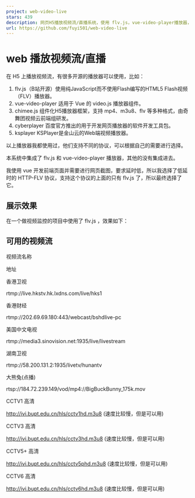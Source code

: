 ```yaml
---
project: web-video-live
stars: 439
description: 网页H5播放视频流/直播系统，使用 flv.js，vue-video-player播放器，测试支持 rtmp，http-flv，hls 视频流格式，可以做视频监控，也可以通过视频截图。
url: https://github.com/fuyi501/web-video-live
---
```


web 播放视频流/直播
============

在 H5 上播放视频流，有很多开源的播放器可以使用，比如：

1.  flv.js（B站开源）使用纯JavaScript而不使用Flash编写的HTML5 Flash视频（FLV）播放器。
2.  vue-video-player 适用于 Vue 的 video.js 播放器组件。
3.  chimee.js 组件化H5播放器框架，支持 mp4、m3u8、flv 等多种格式，由奇舞团视频云前端组研发。
4.  cyberplayer 百度官方推出的用于开发网页播放器的软件开发工具包。
5.  ksplayer KSPlayer是金山云的Web端视频播放器。

以上播放器我都使用过，他们支持不同的协议，可以根据自己的需要进行选择。

本系统中集成了 flv.js 和 vue-video-player 播放器，其他的没有集成进去。

我使用 vue 开发前端页面并需要进行网页截图，要求延时低，所以我选择了低延时的 HTTP-FLV 协议，支持这个协议的上面的只有 flv.js 了，所以最终选择了它。

展示效果
----

在一个做视频监控的项目中使用了 flv.js ，效果如下：

可用的视频流
------

视频流名称

地址

香港卫视

rtmp://live.hkstv.hk.lxdns.com/live/hks1

香港财经

rtmp://202.69.69.180:443/webcast/bshdlive-pc

美国中文电视

rtmp://media3.sinovision.net:1935/live/livestream

湖南卫视

rtmp://58.200.131.2:1935/livetv/hunantv

大熊兔(点播)

rtsp://184.72.239.149/vod/mp4://BigBuckBunny\_175k.mov

CCTV1 高清

http://ivi.bupt.edu.cn/hls/cctv1hd.m3u8 (速度比较慢，但是可以用)

CCTV3 高清

http://ivi.bupt.edu.cn/hls/cctv3hd.m3u8 (速度比较慢，但是可以用)

CCTV5+ 高清

http://ivi.bupt.edu.cn/hls/cctv5phd.m3u8 (速度比较慢，但是可以用)

CCTV6 高清

http://ivi.bupt.edu.cn/hls/cctv6hd.m3u8 (速度比较慢，但是可以用)
